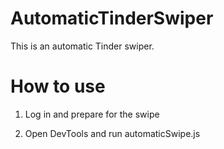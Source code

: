 # AutomaticTinderSwiper

This is an automatic Tinder swiper.

# How to use
1. Log in and prepare for the swipe

2. Open DevTools and run automaticSwipe.js
